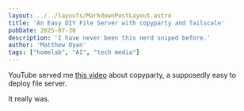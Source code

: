```yaml
---
layout: ../../layouts/MarkdownPostLayout.astro
title: 'An Easy DIY File Server with copyparty and Tailscale'
pubDate: 2025-07-30
description: 'I have never been this nerd sniped before.'
author: 'Matthew Oyan'
tags: ["homelab", "AI", "tech media"]
---
```


YouTube served me [this video](https://www.youtube.com/watch?v=15_-hgsX2V0) about copyparty, a supposedly easy to deploy file server.

It really was.









